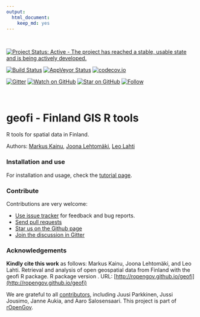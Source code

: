 ```yaml
---
output: 
  html_document: 
    keep_md: yes
---
```





<br>

[![Project Status: Active - The project has reached a stable, usable state and is being actively developed.](http://www.repostatus.org/badges/latest/active.svg)](http://www.repostatus.org/#active)
<!--[![CRAN published](http://www.r-pkg.org/badges/version/geofi)](http://www.r-pkg.org/pkg/geofi)-->
[![Build Status](https://api.travis-ci.org/rOpenGov/geofi.png)](https://travis-ci.org/rOpenGov/geofi)
[![AppVeyor Status](https://ci.appveyor.com/api/projects/status/github/rOpenGov/geofi?branch=master&svg=true)](https://ci.appveyor.com/project/rOpenGov/geofi)
[![codecov.io](https://codecov.io/github/rOpenGov/geofi/coverage.svg?branch=master)](https://codecov.io/github/rOpenGov/geofi?branch=master)
<!--[![Downloads](http://cranlogs.r-pkg.org/badges/grand-total/geofi)](https://cran.r-project.org/package=geofi)-->
<!--[![Downloads](http://cranlogs.r-pkg.org/badges/geofi)](https://cran.r-project.org/package=geofi)-->
[![Gitter](https://badges.gitter.im/rOpenGov/geofi.svg)](https://gitter.im/rOpenGov/geofi?utm_source=badge&utm_medium=badge&utm_campaign=pr-badge)
[![Watch on GitHub][github-watch-badge]][github-watch]
[![Star on GitHub][github-star-badge]][github-star]
[![Follow](https://img.shields.io/twitter/follow/ropengov.svg?style=social)](https://twitter.com/intent/follow?screen_name=ropengov)

<br/>

geofi - Finland GIS R tools
======

<!-- README.md is generated from README.Rmd. Please edit that file -->

R tools for spatial data in Finland.

Authors: [Markus Kainu](https://github.com/muuankarski), [Joona Lehtomäki](https://github.com/jlehtoma), [Leo Lahti](https://github.com/antagomir)


### Installation and use

For installation and usage, check the [tutorial page](https://ropengov.github.io/geofi/articles/geofi_tutorial.html).

### Contribute

Contributions are very welcome:

  * [Use issue tracker](https://github.com/ropengov/geofi/issues) for feedback and bug reports.
  * [Send pull requests](https://github.com/ropengov/geofi/)
  * [Star us on the Github page](https://github.com/ropengov/geofi)
  * [Join the discussion in Gitter](https://gitter.im/rOpenGov/geofi)


### Acknowledgements

**Kindly cite this work** as follows: Markus Kainu, Joona Lehtomäki, and Leo Lahti. Retrieval and analysis of open geospatial data from Finland with the geofi R package. R package version . URL: [http://ropengov.github.io/geofi](http://ropengov.github.io/geofi)

We are grateful to all [contributors](https://github.com/rOpenGov/geofi/graphs/contributors), including Juusi Parkkinen, Jussi Jousimo, Janne Aukia, and Aaro Salosensaari. This project is part of [rOpenGov](http://ropengov.github.io).


[github-watch-badge]: https://img.shields.io/github/watchers/ropengov/eurostat.svg?style=social
[github-watch]: https://github.com/ropengov/eurostat/watchers
[github-star-badge]: https://img.shields.io/github/stars/ropengov/eurostat.svg?style=social
[github-star]: https://github.com/ropengov/eurostat/stargazers
[twitter]: https://twitter.com/intent/tweet?text=Check%20out%20eurostat!%20%E2%9C%A8%20Recognize%20all%20contributors,%20not%20just%20the%20ones%20who%20commit%20code%20%E2%9C%A8%20https://github.com/ropengov/eurostat%20%F0%9F%A4%97
[twitter-badge]: https://img.shields.io/twitter/url/https/github.com/ropengov/eurostat.svg?style=social



